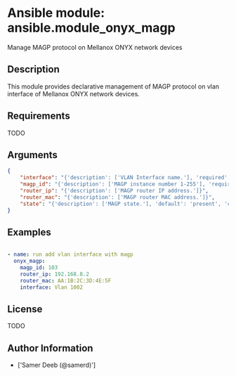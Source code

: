 # Ansible module: ansible.module_onyx_magp


Manage MAGP protocol on Mellanox ONYX network devices

## Description

This module provides declarative management of MAGP protocol on vlan interface of Mellanox ONYX network devices.

## Requirements

TODO

## Arguments

``` json
{
    "interface": "{'description': ['VLAN Interface name.'], 'required': True}",
    "magp_id": "{'description': ['MAGP instance number 1-255'], 'required': True}",
    "router_ip": "{'description': ['MAGP router IP address.']}",
    "router_mac": "{'description': ['MAGP router MAC address.']}",
    "state": "{'description': ['MAGP state.'], 'default': 'present', 'choices': ['present', 'absent', 'enabled', 'disabled']}",
}
```

## Examples


``` yaml

- name: run add vlan interface with magp
  onyx_magp:
    magp_id: 103
    router_ip: 192.168.8.2
    router_mac: AA:1B:2C:3D:4E:5F
    interface: Vlan 1002

```

## License

TODO

## Author Information
  - ['Samer Deeb (@samerd)']
